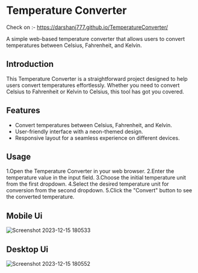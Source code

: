 # Temperature Converter

Check on :- https://darshanj777.github.io/TemperatureConverter/

A simple web-based temperature converter that allows users to convert temperatures between Celsius, Fahrenheit, and Kelvin.

## Introduction

This Temperature Converter is a straightforward project designed to help users convert temperatures effortlessly. Whether you need to convert Celsius to Fahrenheit or Kelvin to Celsius, this tool has got you covered.

## Features

- Convert temperatures between Celsius, Fahrenheit, and Kelvin.
- User-friendly interface with a neon-themed design.
- Responsive layout for a seamless experience on different devices.

## Usage

1.Open the Temperature Converter in your web browser.
2.Enter the temperature value in the input field.
3.Choose the initial temperature unit from the first dropdown.
4.Select the desired temperature unit for conversion from the second dropdown.
5.Click the "Convert" button to see the converted temperature.

## Mobile Ui
![Screenshot 2023-12-15 180533](https://github.com/Darshanj777/TemperatureConverter/assets/113945320/9a33e15c-3489-49c5-8772-a5d87a1ea71a)

## Desktop Ui
![Screenshot 2023-12-15 180552](https://github.com/Darshanj777/TemperatureConverter/assets/113945320/14feb481-c6d7-42b8-9aa8-12714cd6cec0)


